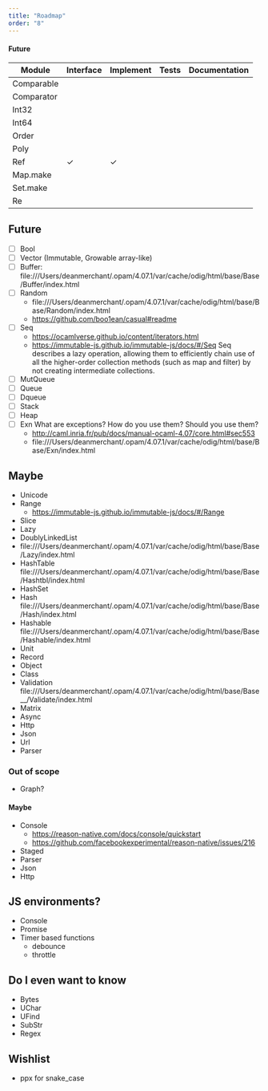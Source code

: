 ```yaml
---
title: "Roadmap"
order: "8"
---
```


#### Future

| Module     | Interface | Implement | Tests | Documentation |
| ---------- | --------- | --------- | ----- | ------------- |
| Comparable |           |           |       |               |
| Comparator |           |           |       |               |
| Int32      |           |           |       |               |
| Int64      |           |           |       |               |
| Order      |           |           |       |               |
| Poly       |           |           |       |               |
| Ref        | ✓         | ✓         |       |               |
| Map.make   |           |           |       |               |
| Set.make   |           |           |       |               |
| Re         |           |           |       |               |

## Future

- [ ] Bool
- [ ] Vector (Immutable, Growable array-like)
- [ ] Buffer: file:///Users/deanmerchant/.opam/4.07.1/var/cache/odig/html/base/Base/Buffer/index.html
- [ ] Random
  - file:///Users/deanmerchant/.opam/4.07.1/var/cache/odig/html/base/Base/Random/index.html
  - https://github.com/boo1ean/casual#readme
- [ ] Seq
  - https://ocamlverse.github.io/content/iterators.html
  - https://immutable-js.github.io/immutable-js/docs/#/Seq
    Seq describes a lazy operation, allowing them to efficiently chain use of all the higher-order collection methods (such as map and filter) by not creating intermediate collections.
- [ ] MutQueue
- [ ] Queue
- [ ] Dqueue
- [ ] Stack
- [ ] Heap
- [ ] Exn
      What are exceptions?
      How do you use them?
      Should you use them?
  - http://caml.inria.fr/pub/docs/manual-ocaml-4.07/core.html#sec553
  - file:///Users/deanmerchant/.opam/4.07.1/var/cache/odig/html/base/Base/Exn/index.html

## Maybe

- Unicode
- Range
  - https://immutable-js.github.io/immutable-js/docs/#/Range
- Slice
- Lazy
- DoublyLinkedList
- file:///Users/deanmerchant/.opam/4.07.1/var/cache/odig/html/base/Base/Lazy/index.html
- HashTable
  file:///Users/deanmerchant/.opam/4.07.1/var/cache/odig/html/base/Base/Hashtbl/index.html
- HashSet
- Hash
  file:///Users/deanmerchant/.opam/4.07.1/var/cache/odig/html/base/Base/Hash/index.html
- Hashable
  file:///Users/deanmerchant/.opam/4.07.1/var/cache/odig/html/base/Base/Hashable/index.html
- Unit
- Record
- Object
- Class
- Validation file:///Users/deanmerchant/.opam/4.07.1/var/cache/odig/html/base/Base\_\_/Validate/index.html
- Matrix
- Async
- Http
- Json
- Url
- Parser

### Out of scope

- Graph?

#### Maybe 

- Console
  - https://reason-native.com/docs/console/quickstart
  - https://github.com/facebookexperimental/reason-native/issues/216
- Staged
- Parser
- Json
- Http

## JS environments?

- Console
- Promise
- Timer based functions
  - debounce
  - throttle

## Do I even want to know

- Bytes
- UChar
- UFind
- SubStr
- Regex

## Wishlist

- ppx for snake_case

